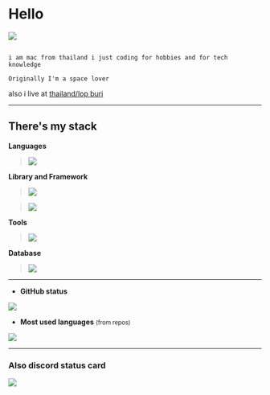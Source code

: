 # Hello

![](https://komarev.com/ghpvc/?username=Mayumi767&label=Profile%20views&color=ff69b4)

```

i am mac from thailand i just coding for hobbies and for tech knowledge

Originally I'm a space lover

```

also i live at [thailand/lop buri](https://www.google.com/maps/place/14.79808,100.65397)<br>

---

## There's my stack

**Languages**<br />

> ![](https://skillicons.dev/icons?i=js,py,css,html&theme=dark)<br />

**Library and Framework**

> ![](https://skillicons.dev/icons?i=vue,react&theme=dark)

> ![](https://skillicons.dev/icons?i=flask&theme=dark)

**Tools**<br />

> ![](https://skillicons.dev/icons?i=git,nginx,vim,neovim,vite&theme=dark)

**Database**<br />

> ![](https://skillicons.dev/icons?i=sqlite,postgres,redis&theme=dark)

---

- **GitHub status**<br />

<img src="https://github-readme-stats.vercel.app/api?username=Mayumi767&show_icons=true&theme=jolly&count_private=true" /> 

- **Most used languages** <small>(from repos)</small>

<img src="https://github-readme-stats.vercel.app/api/top-langs/?username=Mayumi767&theme=tokyonight&hide_border=false&include_all_commits=true&count_private=true&layout=compact" />

---

### Also discord status card

![](https://lanyard.cnrad.dev/api/829156179803504670?theme=dark&borderRadius=35px&bg=3d223c)

  
